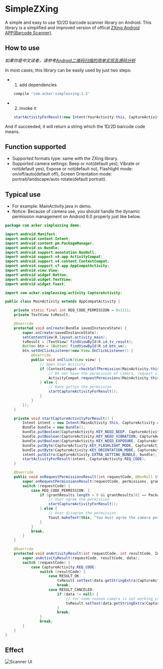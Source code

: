 # SimpleZXing
A simple and easy to use 1D/2D barcode scanner library on Android. This library is a simplified and improved version of offical [ZXing Android APP(Barcode Scanner)](https://github.com/zxing/zxing).

## How to use  

*如果你是中文读者，请参考[Android二维码扫描的简单实现及源码分析](http://guojinyu.github.io/2016/12/07/Android二维码扫描的简单实现及源码分析/)*  

In most cases, this library can be easily used by just two steps:  

* 1. add dependencies  
```gradle
    compile 'com.acker:simplezxing:1.2'
```

* 2. invoke it  
```java
    startActivityForResult(new Intent(YourActivity.this, CaptureActivity.class), CaptureActivity.REQ_CODE)
```  

And if succeeded, it will return a string which the 1D/2D barcode code means.

## Function supported
* Supported formats type: same with the ZXing library.  
* Supported camera settings: Beep or not(default yes), Vibrate or not(default yes), Expose or not(default no), Flashlight mode: on/off/auto(default off), Screen Orientation mode: portrait/landscape/auto rotate(default portrait).

## Typical use
* For example: MainActivity.java in demo.  
* Notice: Because of camera use, you should handle the dynamic permission management on Android 6.0 properly just like below.  
```java
package com.acker.simplezxing.demo;

import android.Manifest;
import android.content.Intent;
import android.content.pm.PackageManager;
import android.os.Bundle;
import android.support.annotation.NonNull;
import android.support.v4.app.ActivityCompat;
import android.support.v4.content.ContextCompat;
import android.support.v7.app.AppCompatActivity;
import android.view.View;
import android.widget.Button;
import android.widget.TextView;
import android.widget.Toast;

import com.acker.simplezxing.activity.CaptureActivity;

public class MainActivity extends AppCompatActivity {

    private static final int REQ_CODE_PERMISSION = 0x1111;
    private TextView tvResult;

    @Override
    protected void onCreate(Bundle savedInstanceState) {
        super.onCreate(savedInstanceState);
        setContentView(R.layout.activity_main);
        tvResult = (TextView) findViewById(R.id.tv_result);
        Button btn = (Button) findViewById(R.id.btn_sm);
        btn.setOnClickListener(new View.OnClickListener() {
            @Override
            public void onClick(View view) {
                // Open Scan Activity
                if (ContextCompat.checkSelfPermission(MainActivity.this, Manifest.permission.CAMERA) != PackageManager.PERMISSION_GRANTED) {
                    // Do not have the permission of camera, request it.
                    ActivityCompat.requestPermissions(MainActivity.this, new String[]{Manifest.permission.CAMERA}, REQ_CODE_PERMISSION);
                } else {
                    // Have gotten the permission
                    startCaptureActivityForResult();
                }
            }
        });
    }

    private void startCaptureActivityForResult() {
        Intent intent = new Intent(MainActivity.this, CaptureActivity.class);
        Bundle bundle = new Bundle();
        bundle.putBoolean(CaptureActivity.KEY_NEED_BEEP, CaptureActivity.VALUE_BEEP);
        bundle.putBoolean(CaptureActivity.KEY_NEED_VIBRATION, CaptureActivity.VALUE_VIBRATION);
        bundle.putBoolean(CaptureActivity.KEY_NEED_EXPOSURE, CaptureActivity.VALUE_NO_EXPOSURE);
        bundle.putByte(CaptureActivity.KEY_FLASHLIGHT_MODE, CaptureActivity.VALUE_FLASHLIGHT_OFF);
        bundle.putByte(CaptureActivity.KEY_ORIENTATION_MODE, CaptureActivity.VALUE_ORIENTATION_AUTO);
        intent.putExtra(CaptureActivity.EXTRA_SETTING_BUNDLE, bundle);
        startActivityForResult(intent, CaptureActivity.REQ_CODE);
    }

    @Override
    public void onRequestPermissionsResult(int requestCode, @NonNull String[] permissions, @NonNull int[] grantResults) {
        super.onRequestPermissionsResult(requestCode, permissions, grantResults);
        switch (requestCode) {
            case REQ_CODE_PERMISSION: {
                if (grantResults.length > 0 && grantResults[0] == PackageManager.PERMISSION_GRANTED) {
                    // User agree the permission
                    startCaptureActivityForResult();
                } else {
                    // User disagree the permission
                    Toast.makeText(this, "You must agree the camera permission request before you use the code scan function", Toast.LENGTH_LONG).show();
                }
            }
            break;
        }
    }

    @Override
    protected void onActivityResult(int requestCode, int resultCode, Intent data) {
        super.onActivityResult(requestCode, resultCode, data);
        switch (requestCode) {
            case CaptureActivity.REQ_CODE:
                switch (resultCode) {
                    case RESULT_OK:
                        tvResult.setText(data.getStringExtra(CaptureActivity.EXTRA_SCAN_RESULT));  //or do sth
                        break;
                    case RESULT_CANCELED:
                        if (data != null) {
                            // for some reason camera is not working correctly
                            tvResult.setText(data.getStringExtra(CaptureActivity.EXTRA_SCAN_RESULT));
                        }
                        break;
                }
                break;
        }
    }
}

```
## Effect  
![Scanner UI](http://obc3atr48.bkt.clouddn.com/new%20image%20-%20vtj52.jpg)
